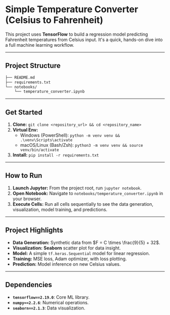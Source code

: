 # Simple Temperature Converter (Celsius to Fahrenheit)

This project uses **TensorFlow** to build a regression model predicting Fahrenheit temperatures from Celsius input. It's a quick, hands-on dive into a full machine learning workflow.

---

## Project Structure
```bash
├── README.md
├── requirements.txt
└── notebooks/
    └── temperature_converter.ipynb
```
---

## Get Started

1.  **Clone:** `git clone <repository_url> && cd <repository_name>` 
2.  **Virtual Env:**
    * Windows (PowerShell): `python -m venv venv && .\venv\Scripts\activate`
    * macOS/Linux (Bash/Zsh): `python3 -m venv venv && source venv/bin/activate`
3.  **Install:** `pip install -r requirements.txt`

---

## How to Run

1.  **Launch Jupyter:** From the project root, run `jupyter notebook`.
2.  **Open Notebook:** Navigate to `notebooks/temperature_converter.ipynb` in your browser.
3.  **Execute Cells:** Run all cells sequentially to see the data generation, visualization, model training, and predictions.

---

## Project Highlights

* **Data Generation:** Synthetic data from $F = C \times \frac{9}{5} + 32$.
* **Visualization:** **Seaborn** scatter plot for data insight.
* **Model:** A simple `tf.keras.Sequential` model for linear regression.
* **Training:** MSE loss, Adam optimizer, with loss plotting.
* **Prediction:** Model inference on new Celsius values.

---

## Dependencies

* **`tensorflow==2.19.0`**: Core ML library.
* **`numpy==2.2.6`**: Numerical operations.
* **`seaborn==2.1.3`**: Data visualization.
